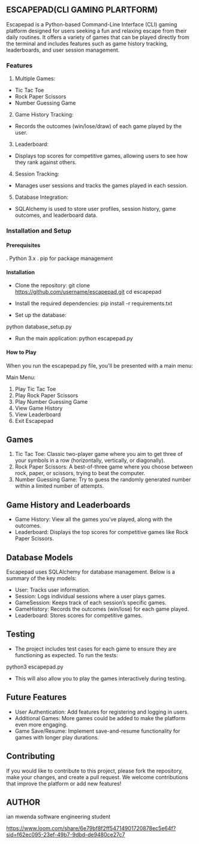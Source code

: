 ## ESCAPEPAD(CLI GAMING PLARTFORM)
Escapepad is a Python-based Command-Line Interface (CLI) gaming platform designed for users seeking a fun and relaxing escape from their daily routines. It offers a variety of games that can be played directly from the terminal and includes features such as game history tracking, leaderboards, and user session management.

### Features
1. Multiple Games:
- Tic Tac Toe
- Rock Paper Scissors
- Number Guessing Game
2. Game History Tracking: 
- Records the outcomes (win/lose/draw) of each game played by the user.
3. Leaderboard: 
- Displays top scores for competitive games, allowing users to see how they rank against others.
4. Session Tracking:
- Manages user sessions and tracks the games played in each session.
5. Database Integration:
- SQLAlchemy is used to store user profiles, session history, game outcomes, and leaderboard data.

### Installation and Setup
#### Prerequisites
. Python 3.x
. pip for package management
#### Installation
- Clone the repository:
git clone https://github.com/username/escapepad.git
cd escapepad

- Install the required dependencies:
pip install -r requirements.txt

- Set up the database:

python database_setup.py
- Run the main application:
python escapepad.py
#### How to Play
When you run the escapepad.py file, you'll be presented with a main menu:

Main Menu:
1. Play Tic Tac Toe
2. Play Rock Paper Scissors
3. Play Number Guessing Game
4. View Game History
5. View Leaderboard
6. Exit Escapepad
## Games
1. Tic Tac Toe: Classic two-player game where you aim to get three of your symbols in a row (horizontally, vertically, or diagonally).
2. Rock Paper Scissors: A best-of-three game where you choose between rock, paper, or scissors, trying to beat the computer.
3. Number Guessing Game: Try to guess the randomly generated number within a limited number of attempts.
## Game History and Leaderboards
- Game History: View all the games you’ve played, along with the outcomes.
- Leaderboard: Displays the top scores for competitive games like Rock Paper Scissors.
## Database Models
Escapepad uses SQLAlchemy for database management. Below is a summary of the key models:

- User: Tracks user information.
- Session: Logs individual sessions where a user plays games.
- GameSession: Keeps track of each session’s specific games.
- GameHistory: Records the outcomes (win/lose) for each game played.
- Leaderboard: Stores scores for competitive games.
## Testing
- The project includes test cases for each game to ensure they are functioning as expected. To run the tests:

python3 escapepad.py

- This will also allow you to play the games interactively during testing.

## Future Features
- User Authentication: Add features for registering and logging in users.
- Additional Games: More games could be added to make the platform even more engaging.
- Game Save/Resume: Implement save-and-resume functionality for games with longer play durations.
## Contributing
If you would like to contribute to this project, please fork the repository, make your changes, and create a pull request. We welcome contributions that improve the platform or add new features!

## AUTHOR
ian mwenda
software engineering student

https://www.loom.com/share/6e79bf8f2ff54714901720878ec5e64f?sid=f62ec095-23ef-49b7-9dbd-de9480ce27c7